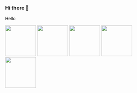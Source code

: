 ### Hi there 👋

<!--
**AbhijeetKaran/AbhijeetKaran** is a ✨ _special_ ✨ repository because its `README.md` (this file) appears on your GitHub profile.

Here are some ideas to get you started:

- 🔭 I’m currently working on ...
- 🌱 I’m currently learning ...
- 👯 I’m looking to collaborate on ...
- 🤔 I’m looking for help with ...
- 💬 Ask me about ...
- 📫 How to reach me: ...
- 😄 Pronouns: ...
- ⚡ Fun fact: ...
-->
Hello

<img src="https://user-images.githubusercontent.com/53552871/210550718-6966530c-da3c-43aa-9676-545a34996724.svg" width="100" height="100">        <img src="https://user-images.githubusercontent.com/53552871/210549554-45e01c58-202f-4a7f-8285-e4550ac5a13d.svg" width="100" height="100">        <img src="https://user-images.githubusercontent.com/53552871/210550831-eb134ae7-12e9-4394-a35c-41a4fbc0d7a9.svg" width="100" height="100">        <img src="https://user-images.githubusercontent.com/53552871/210550843-ac97c256-58f8-4fc4-afbc-6220f352f807.svg" width="100" height="100">       <img src="https://user-images.githubusercontent.com/53552871/210550853-01607be5-077a-42fb-bd8d-7ff519fd9356.svg" width="100" height="100">
